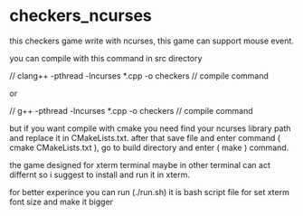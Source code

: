 # checkers_ncurses

this checkers game write with ncurses, this game can support mouse event. 

you can compile with this command in src directory

// clang++ -pthread -lncurses *.cpp -o checkers // compile command

or

// g++ -pthread -lncurses *.cpp -o checkers // compile command

but if you want compile with cmake you need find your ncurses library path and replace it in CMakeLists.txt.
after that save file and enter command ( cmake CMakeLists.txt ), go to build directory and enter ( make ) command.

the game designed for xterm terminal maybe in other terminal can act differnt so i suggest to install and run it in xterm.

for better experince you can run (./run.sh) it is bash script file for set xterm font size and make it bigger
